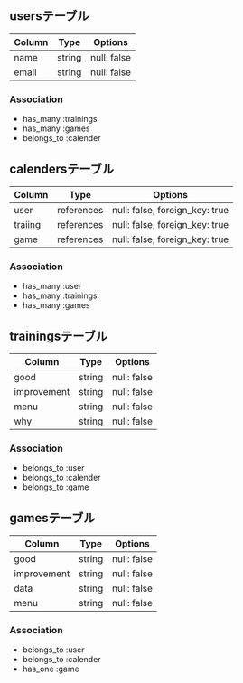## usersテーブル

| Column | Type       | Options                        |
| ------ | ---------- | ------------------------------ |
| name   | string     | null: false                    |
| email  | string     | null: false                    |

### Association

- has_many :trainings
- has_many :games
- belongs_to :calender  [](現在のところはルーム機能実装時に多対多になる)


## calendersテーブル
| Column | Type            | Options                        |
| ------ | --------------- | ------------------------------ |
| user   | references      | null: false, foreign_key: true |
| traiing| references      | null: false, foreign_key: true |
| game   | references      | null: false, foreign_key: true |

### Association

- has_many :user  [](現在のところはルーム機能実装時に多対多になる)
- has_many :trainings
- has_many :games

## trainingsテーブル
| Column     | Type            | Options                        |
| ---------- | --------------- | ------------------------------ |
| good       | string          | null: false                    |
| improvement| string          | null: false                    |
| menu       | string          | null: false                    |
| why        | string          | null: false                    |

### Association

- belongs_to :user
- belongs_to :calender
- belongs_to :game

## gamesテーブル
| Column      | Type            | Options                        |
| ----------- | --------------- | ------------------------------ |
| good        | string          | null: false                    |
| improvement | string          | null: false                    |
| data        | string          | null: false                    |
| menu        | string          | null: false                    | []( menuはtrainingのを使用予定 )

### Association

- belongs_to :user
- belongs_to :calender
- has_one    :game  []( menuはtrainingのを使用予定 )

[]( 現状のREADMEなのでgamesの設計が終わったら追加する )
